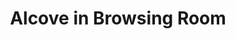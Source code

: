 ---
pid: '89'
_date: circa 1934
derivativo_link: https://derivativo-2.library.columbia.edu/iiif/2/ldpd:341063/
dlc_link: https://dlc.library.columbia.edu/catalog/cul:xgxd2547sv
format: photographs
iiif_json: https://derivativo-2.library.columbia.edu/iiif/2/ldpd:341063/info.json
name: Wurts Bros. (New York, N.Y.)
native_jpg: https://derivativo-2.library.columbia.edu/iiif/2/ldpd:341063/full/!768,768/0/native.jpg
shelf_location: '"Box no. Box 162, Folder no. Folder 7 (Buildings & Grounds - Morningside
  - Butler library, Album ''The New Library building of Columbia University, Gift
  of Edward S. Harkness,1934''), Historical Photograph Collection"'
subjects: Academic libraries; Reading rooms; New York (N.Y.); Butler Library
summary: View of people sitting in an alcove in South Hall (Butler Library) browsing
  room, ca. 1934.
title: Alcove in Browsing Room
permalink: /photos/89/
layout: photo-page
---